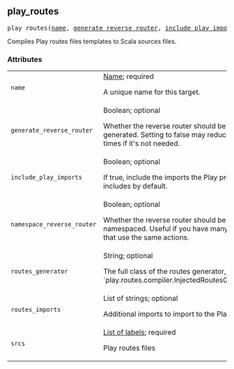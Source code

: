 <!-- Generated with Stardoc: http://skydoc.bazel.build -->

<a name="#play_routes"></a>

## play_routes

<pre>
play_routes(<a href="#play_routes-name">name</a>, <a href="#play_routes-generate_reverse_router">generate_reverse_router</a>, <a href="#play_routes-include_play_imports">include_play_imports</a>, <a href="#play_routes-namespace_reverse_router">namespace_reverse_router</a>, <a href="#play_routes-routes_generator">routes_generator</a>, <a href="#play_routes-routes_imports">routes_imports</a>, <a href="#play_routes-srcs">srcs</a>)
</pre>

Compiles Play routes files templates to Scala sources files.

### Attributes

<table class="params-table">
  <colgroup>
    <col class="col-param" />
    <col class="col-description" />
  </colgroup>
  <tbody>
    <tr id="play_routes-name">
      <td><code>name</code></td>
      <td>
        <a href="https://bazel.build/docs/build-ref.html#name">Name</a>; required
        <p>
          A unique name for this target.
        </p>
      </td>
    </tr>
    <tr id="play_routes-generate_reverse_router">
      <td><code>generate_reverse_router</code></td>
      <td>
        Boolean; optional
        <p>
          Whether the reverse router should be generated. Setting to false may reduce compile times if it's not needed.
        </p>
      </td>
    </tr>
    <tr id="play_routes-include_play_imports">
      <td><code>include_play_imports</code></td>
      <td>
        Boolean; optional
        <p>
          If true, include the imports the Play project includes by default.
        </p>
      </td>
    </tr>
    <tr id="play_routes-namespace_reverse_router">
      <td><code>namespace_reverse_router</code></td>
      <td>
        Boolean; optional
        <p>
          Whether the reverse router should be namespaced. Useful if you have many routers that use the same actions.
        </p>
      </td>
    </tr>
    <tr id="play_routes-routes_generator">
      <td><code>routes_generator</code></td>
      <td>
        String; optional
        <p>
          The full class of the routes generator, e.g., `play.routes.compiler.InjectedRoutesGenerator`
        </p>
      </td>
    </tr>
    <tr id="play_routes-routes_imports">
      <td><code>routes_imports</code></td>
      <td>
        List of strings; optional
        <p>
          Additional imports to import to the Play routes
        </p>
      </td>
    </tr>
    <tr id="play_routes-srcs">
      <td><code>srcs</code></td>
      <td>
        <a href="https://bazel.build/docs/build-ref.html#labels">List of labels</a>; required
        <p>
          Play routes files
        </p>
      </td>
    </tr>
  </tbody>
</table>


